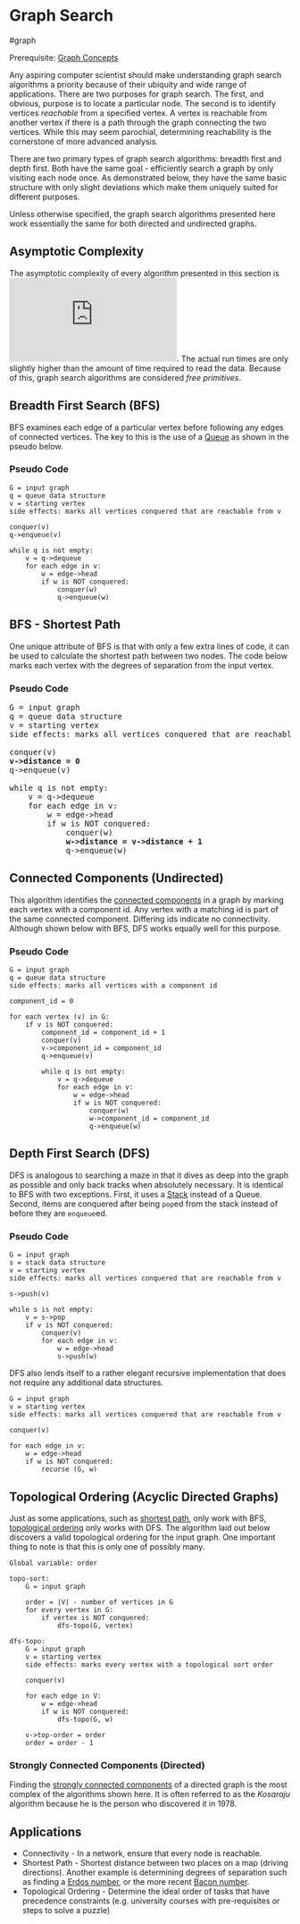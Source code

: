 # Graph Search
#graph

Prerequisite: [Graph Concepts](../graph_concepts)

Any aspiring computer scientist should make understanding graph search
algorithms a priority because of their ubiquity and wide range of applications.
There are two purposes for graph search. The first, and obvious, purpose is to
locate a particular node. The second is to identify vertices *reachable* from a
specified vertex. A vertex is reachable from another vertex if there is a path
through the graph connecting the two vertices. While this may seem parochial,
determining reachability is the cornerstone of more advanced analysis.

There are two primary types of graph search algorithms: breadth first and depth
first. Both have the same goal - efficiently search a graph by only visiting
each node once. As demonstrated below, they have the same basic structure with
only slight deviations which make them uniquely suited for different purposes.

Unless otherwise specified, the graph search algorithms presented here work
essentially the same for both directed and undirected graphs.

## Asymptotic Complexity
The asymptotic complexity of every algorithm presented in this section is
![O(m+n)](https://latex.codecogs.com/gif.latex?O(m&plus;n)). The actual run
times are only slightly higher than the amount of time required to read the
data. Because of this, graph search algorithms are considered *free primitives*.

## Breadth First Search (BFS)

BFS examines each edge of a particular vertex before following any edges of
connected vertices. The key to this is the use of a [Queue](../queue) as shown
in the pseudo below.

### Pseudo Code

```
G = input graph
q = queue data structure
v = starting vertex
side effects: marks all vertices conquered that are reachable from v

conquer(v)
q->enqueue(v)

while q is not empty:
    v = q->dequeue
    for each edge in v:
        w = edge->head
        if w is NOT conquered:
            conquer(w)
            q->enqueue(w)
```

## BFS - Shortest Path

One unique attribute of BFS is that with only a few extra lines of code, it can
be used to calculate the shortest path between two nodes. The code below marks
each vertex with the degrees of separation from the input vertex.

### Pseudo Code

<pre>
G = input graph
q = queue data structure
v = starting vertex
side effects: marks all vertices conquered that are reachable from v

conquer(v)
<b>v->distance = 0</b>
q->enqueue(v)

while q is not empty:
    v = q->dequeue
    for each edge in v:
        w = edge->head
        if w is NOT conquered:
            conquer(w)
            <b>w->distance = v->distance + 1</b>
            q->enqueue(w)
</pre>

## Connected Components (Undirected)

This algorithm identifies the [connected
components](../graph_concepts/README.md#connected-components-undirected) in a
graph by marking each vertex with a component id. Any vertex with a matching id
is part of the same connected component. Differing ids indicate no connectivity.
Although shown below with BFS, DFS works equally well for this purpose.

### Pseudo Code

```
G = input graph
q = queue data structure
side effects: marks all vertices with a component id

component_id = 0

for each vertex (v) in G:
    if v is NOT conquered:
        component_id = component_id + 1
        conquer(v)
        v->component_id = component_id
        q->enqueue(v)

        while q is not empty:
            v = q->dequeue
            for each edge in v:
                w = edge->head
                if w is NOT conquered:
                    conquer(w)
                    w->component_id = component_id
                    q->enqueue(w)
 ```

## Depth First Search (DFS)

DFS is analogous to searching a maze in that it dives as deep into the graph as
possible and only back tracks when absolutely necessary. It is identical to BFS
with two exceptions. First, it uses a [Stack](../stack) instead of a Queue.
Second, items are conquered after being `pop`ed from the stack instead of before
they are `enqueue`ed.

### Pseudo Code

```
G = input graph
s = stack data structure
v = starting vertex
side effects: marks all vertices conquered that are reachable from v

s->push(v)

while s is not empty:
    v = s->pop
    if v is NOT conquered:
        conquer(v)
        for each edge in v:
            w = edge->head
            s->push(w)
 ```

DFS also lends itself to a rather elegant recursive implementation that does not
require any additional data structures.

```
G = input graph
v = starting vertex
side effects: marks all vertices conquered that are reachable from v

conquer(v)

for each edge in v:
    w = edge->head
    if w is NOT conquered:
        recurse (G, w)
```

## Topological Ordering (Acyclic Directed Graphs)

Just as some applications, such as [shortest path](#bfs---shortest-path), only
work with BFS, [topological
ordering](../graph_concepts/README.md#topological-ordering) only works with DFS.
The algorithm laid out below discovers a valid topological ordering for the
input graph. One important thing to note is that this is only one of possibly
many.

```
Global variable: order

topo-sort:
    G = input graph

    order = |V| - number of vertices in G
    for every vertex in G:
        if vertex is NOT conquered:
            dfs-topo(G, vertex)

dfs-topo:
    G = input graph
    v = starting vertex
    side effects: marks every vertex with a topological sort order

    conquer(v)

    for each edge in V:
        w = edge->head
        if w is NOT conquered:
            dfs-topo(G, w)

    v->top-order = order
    order = order - 1
```

### Strongly Connected Components (Directed)

Finding the [strongly connected
components](../graph_concepts/README.md#strongly-connected-components-directed)
of a directed graph is the most complex of the algorithms shown here. It is
often referred to as the *Kosaraju* algorithm because he is the person who
discovered it in 1978.

## Applications
* Connectivity - In a network, ensure that every node is reachable. 
* Shortest Path - Shortest distance between two places on a map (driving
    directions). Another example is determining degrees of separation such as
    finding a [Erdos number](https://en.wikipedia.org/wiki/Erd%C5%91s_number),
    or the more recent [Bacon number](https://oracleofbacon.org/).
* Topological Ordering - Determine the ideal order of tasks that have precedence
    constraints (e.g. university courses with pre-requisites or steps to solve a
    puzzle)
